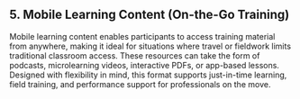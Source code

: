 ## 5. Mobile Learning Content (On-the-Go Training)

Mobile learning content enables participants to access training material from anywhere, making it ideal for situations where travel or fieldwork limits traditional classroom access. These resources can take the form of podcasts, microlearning videos, interactive PDFs, or app-based lessons. Designed with flexibility in mind, this format supports just-in-time learning, field training, and performance support for professionals on the move.
